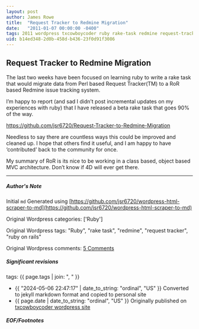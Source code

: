 ```yaml
---
layout: post
author: James Rowe
title:  "Request Tracker to Redmine Migration"
date:   "2011-01-07 00:00:00 -0400"
tags: 2011 wordpress txcowboycoder ruby rake-task redmine request-tracker ruby-on-rails
uid: b14ed348-2d0b-458d-b436-23f0d91f3086
---
```



## Request Tracker to Redmine Migration


The last two weeks have been focused on learning ruby to write a rake task that would migrate data from Perl based Request Tracker(TM) to a RoR based Redmine issue tracking system.


I’m happy to report (and sad I didn’t post incremental updates on my experiences with ruby) that I have released a beta rake task that goes 90% of the way.


<https://github.com/jsr6720/Request-Tracker-to-Redmine-Migration>


Needless to say there are countless ways this could be improved and cleaned up. I hope that others find it useful, and I am happy to have ‘contributed’ back to the community for once.


My summary of RoR is its nice to be working in a class based, object based MVC architecture. Don’t know if 4D will ever get there.




---

##### Author's Note

Initial `md` Generated using [https://github.com/jsr6720/wordpress-html-scraper-to-md](https://github.com/jsr6720/wordpress-html-scraper-to-md)

Original Wordpress categories: ['Ruby']

Original Wordpress tags: "Ruby", "rake task", "redmine", "request tracker", "ruby on rails"

Original Wordpress comments: <a href="https://txcowboycoder.wordpress.com/2011/01/07/request-tracker-to-redmine-migration/#comments">5 Comments</a>

##### Significant revisions

tags: {{ page.tags | join: ", " }} <!-- todo move this somewhere -->

- {{ "2024-05-06 22:47:17" | date_to_string: "ordinal", "US" }} Converted to jekyll markdown format and copied to personal site
- {{ page.date | date_to_string: "ordinal", "US" }} Originally published on [txcowboycoder wordpress site](https://txcowboycoder.wordpress.com/2011/01/07/request-tracker-to-redmine-migration/)

##### EOF/Footnotes

